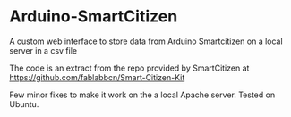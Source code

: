 # Arduino-SmartCitizen
A custom web interface to store data from Arduino Smartcitizen on a local server in a csv file

The code is an extract from the repo provided by SmartCitizen at https://github.com/fablabbcn/Smart-Citizen-Kit

Few minor fixes to make it work on the a local Apache server. Tested on Ubuntu.
